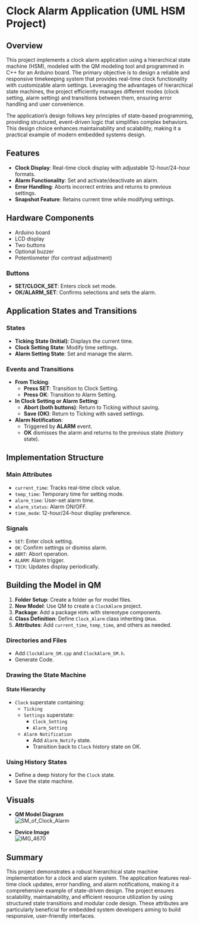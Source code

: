# Clock Alarm Application (UML HSM Project)

## Overview
This project implements a clock alarm application using a hierarchical state machine (HSM), modeled with the QM modeling tool and programmed in C++ for an Arduino board. The primary objective is to design a reliable and responsive timekeeping system that provides real-time clock functionality with customizable alarm settings. Leveraging the advantages of hierarchical state machines, the project efficiently manages different modes (clock setting, alarm setting) and transitions between them, ensuring error handling and user convenience.

The application’s design follows key principles of state-based programming, providing structured, event-driven logic that simplifies complex behaviors. This design choice enhances maintainability and scalability, making it a practical example of modern embedded systems design.

## Features
- **Clock Display**: Real-time clock display with adjustable 12-hour/24-hour formats.  
- **Alarm Functionality**: Set and activate/deactivate an alarm.  
- **Error Handling**: Aborts incorrect entries and returns to previous settings.  
- **Snapshot Feature**: Retains current time while modifying settings.  

## Hardware Components
- Arduino board  
- LCD display  
- Two buttons  
- Optional buzzer  
- Potentiometer (for contrast adjustment)  

### Buttons
- **SET/CLOCK_SET**: Enters clock set mode.  
- **OK/ALARM_SET**: Confirms selections and sets the alarm.  

## Application States and Transitions

### States
- **Ticking State (Initial)**: Displays the current time.  
- **Clock Setting State**: Modify time settings.  
- **Alarm Setting State**: Set and manage the alarm.  

### Events and Transitions
- **From Ticking**:  
  - **Press SET**: Transition to Clock Setting.  
  - **Press OK**: Transition to Alarm Setting.  
- **In Clock Setting or Alarm Setting**:  
  - **Abort (both buttons)**: Return to Ticking without saving.  
  - **Save (OK)**: Return to Ticking with saved settings.  
- **Alarm Notification**:  
  - Triggered by **ALARM** event.  
  - **OK** dismisses the alarm and returns to the previous state (history state).  

## Implementation Structure

### Main Attributes
- `current_time`: Tracks real-time clock value.  
- `temp_time`: Temporary time for setting mode.  
- `alarm_time`: User-set alarm time.  
- `alarm_status`: Alarm ON/OFF.  
- `time_mode`: 12-hour/24-hour display preference.  

### Signals
- `SET`: Enter clock setting.  
- `OK`: Confirm settings or dismiss alarm.  
- `ABRT`: Abort operation.  
- `ALARM`: Alarm trigger.  
- `TICK`: Updates display periodically.  

## Building the Model in QM
1. **Folder Setup**: Create a folder `qm` for model files.  
2. **New Model**: Use QM to create a `ClockAlarm` project.  
3. **Package**: Add a package `HSMs` with stereotype components.  
4. **Class Definition**: Define `Clock_Alarm` class inheriting `QHsm`.  
5. **Attributes**: Add `current_time`, `temp_time`, and others as needed.  

### Directories and Files
- Add `ClockAlarm_SM.cpp` and `ClockAlarm_SM.h`.  
- Generate Code.  

### Drawing the State Machine
#### State Hierarchy
- `Clock` superstate containing:  
  - `Ticking`  
  - `Settings` superstate:  
    - `Clock_Setting`  
    - `Alarm_Setting`  
  - `Alarm Notification`  
    - Add `Alarm_Notify` state.  
    - Transition back to `Clock` history state on OK.  

### Using History States
- Define a deep history for the `Clock` state.  
- Save the state machine.  

## Visuals
- **QM Model Diagram**  
  ![SM_of_Clock_Alarm](https://github.com/user-attachments/assets/948e1807-5e0c-491d-a675-a0a62879e8a1)

- **Device Image**  
![IMG_4670](https://github.com/user-attachments/assets/8a110ea9-7f6b-43f6-9a63-bf869aa2d96f)


## Summary
This project demonstrates a robust hierarchical state machine implementation for a clock and alarm system. The application features real-time clock updates, error handling, and alarm notifications, making it a comprehensive example of state-driven design. The project ensures scalability, maintainability, and efficient resource utilization by using structured state transitions and modular code design. These attributes are particularly beneficial for embedded system developers aiming to build responsive, user-friendly interfaces.
